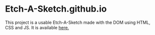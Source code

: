 # Etch-A-Sketch.github.io
This project is a usable Etch-A-Sketch made with the DOM using HTML, CSS and JS.
It is available [here.](https://devarancarter.github.io/Etch-A-Sketch.github.io/)
